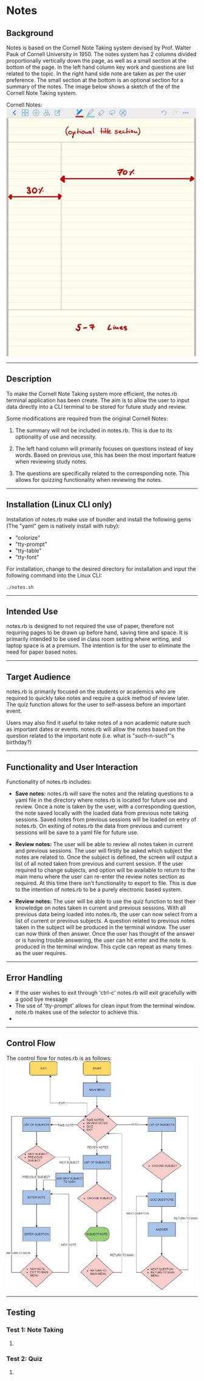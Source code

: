 # Notes

## Background

Notes is based on the Cornell Note Taking system devised by Prof. Walter Pauk 
of Cornell University in 1950.  The notes system has 2 columns divided 
proportionally vertically down the page, as well as a small section at the bottom
of the page.  In the left hand column key work and questions are list related 
to the topic.  In the right hand side note are taken as per the user preference.
The small section at the bottom is an optional section for a summary of the 
notes.  The image below shows a sketch of the of the Cornell Note Taking system.

Cornell Notes: 
![](Cornell_Notes.jpg)

---
## Description
To make the Cornell Note Taking system more efficient, the notes.rb terminal
application has been create.  The aim is to allow the user to input data 
directly into a CLI terminal to be stored for future study and review.

Some modifications are required from the original Cornell Notes:

1. The summary will not be included in notes.rb. This is due to its optionality 
of use and necessity.

2. The left hand column will primarily focuses on questions instead of key words.
Based on previous use, this has been the most important feature when reviewing
study notes.

3. The questions are specifically related to the corresponding note. This allows 
for quizzing functionality when reviewing the notes.

---
## Installation (Linux CLI only)

Installation of notes.rb make use of bundler and install the following gems (The "yaml" gem is natively install with ruby):

* "colorize"
* "tty-prompt"
* "tty-table"
* "tty-font"

For installation, change to the desired directory for installation and input the following command into the Linux CLI:

~~~ 
./notes.sh 
~~~

---
## Intended Use
notes.rb is designed to not required the use of paper, therefore not requiring
pages to be drawn up before hand, saving time and space.  It is primarily 
intended to be used in class room setting where writing, and laptop space is at 
a premium.  The intention is for the user to eliminate the need for paper based 
notes.

---
## Target Audience
notes.rb is primarily focused on the students or academics who are required to
quickly take notes and require a quick method of review later.    The quiz 
function allows for the user to self-assess before an important event.

Users may also find it useful to take notes of a non academic nature such as 
important dates or events. notes.rb will allow the notes based on the question
related to the important note (i.e. what is "such-n-such"'s birthday?) 

---
## Functionality and User Interaction
Functionality of notes.rb includes:

* **Save notes:** notes.rb will save the notes and the relating questions to 
a yaml file in the directory where notes.rb is located for future use 
and review. Once a note is taken by the user, with a corresponding question,
the note saved locally with the loaded data from previous note taking sessions. 
Saved notes from previous sessions will be loaded on entry of notes.rb. On 
exiting of notes.rb the data from previous and current sessions will be save to
a yaml file  for future use.


* **Review notes:** The user will be able to review all notes taken in current
and previous sessions.  The user will firstly be asked which subject the notes 
are related to. Once the subject is defined, the screen will output a list of
all noted taken from previous and current session.  If the user required to 
change subjects, and option will be available to return to the main menu where
the user can re-enter the review notes section as required.  At this time there 
isn't functionality to export to file.  This is due to the intention of notes.rb
to be a purely electronic based system.

* **Review notes:**  The user will be able to use the quiz function to test 
their knowledge on notes taken in current and previous sessions.  With all 
previous data being loaded into notes.rb, the user can now select from a list 
of current or previous subjects.  A question related to previous notes taken in 
the subject will be produced in the terminal window. The user can now think of 
then answer.  Once the user has thought of the answer or is having trouble 
answering, the user can hit enter and the note is produced in the terminal 
window. This cycle can repeat as many times as the user requires.  
---
## Error Handling
* If the user wishes to exit through 'ctrl-c' notes.rb will exit gracefully with
a good bye message
* The use of 'tty-prompt' allows for clean input from the terminal window.  
note.rb makes use of the selector to achieve this.
* 

---
## Control Flow
The control flow for notes.rb is as follows: 
![](Control_Flow.jpg)

---
## Testing

### Test 1: Note Taking
1. 


### Test 2: Quiz
1. 